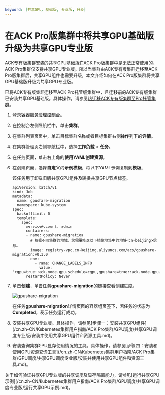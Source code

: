 ```yaml
---
keyword: [共享GPU, 基础版, 专业版, 升级]
---
```


# 在ACK Pro版集群中将共享GPU基础版升级为共享GPU专业版

ACK专有版集群安装的共享GPU基础版在ACK Pro版集群中是无法正常使用的，ACK Pro集群仅支持共享GPU专业版。所以当集群由ACK专有版集群迁移至ACK Pro版集群后，共享GPU组件也需要升级。本文介绍如何在ACK Pro版集群将共享GPU基础版升级为共享GPU专业版。

已将ACK专有版集群迁移至ACK Pro托管版集群中，且迁移前的ACK专有版集群已安装共享GPU基础版。具体操作，请参见[热迁移ACK专有版集群至Pro托管集群](/cn.zh-CN/Kubernetes集群用户指南/集群/迁移至Pro集群/热迁移ACK专有版集群至Pro托管集群.md)。

1.  登录[容器服务管理控制台](https://cs.console.aliyun.com)。

2.  在控制台左侧导航栏中，单击**集群**。

3.  在集群列表页面中，单击目标集群名称或者目标集群右侧**操作**列下的**详情**。

4.  在集群管理页左侧导航栏中，选择**工作负载** \> **任务**。

5.  在任务页面，单击右上角的**使用YAML创建资源**。

6.  在创建页面，选择**自定义**的**示例模板**，将以下YAML示例复制到**模板**。

    该任务用于卸载旧版共享GPU组件及转换共享GPU节点标签。

    ```
    apiVersion: batch/v1
    kind: Job
    metadata:
      name: gpushare-migration
      namespace: kube-system
    spec:
      backoffLimit: 0
      template:
        spec:
          serviceAccount: admin
          containers:
          - name: gpushare-migration
            # 根据不同集群的地域，您需要修改以下镜像地址中的地域<cn-beijing>信息。
            image: registry-vpc.cn-beijing.aliyuncs.com/acs/gpushare-migration:v0.1.0
            env:
              - name: CHANGE_LABELS_INFO
                value: "cgpu=true::ack.node.gpu.schedule=cgpu,gpushare=true::ack.node.gpu.schedule=share"
          restartPolicy: Never
    ```

7.  单击**创建**，单击任务**gpushare-migration**的链接查看创建进度。

    ![gpushare-migration](https://help-static-aliyun-doc.aliyuncs.com/assets/img/zh-CN/7601789261/p311696.png)

    在任务**gpushare-migration**详情页面的容器组页签下，若任务的状态为**Completed**，表示任务运行成功。

8.  安装共享GPU专业版。具体操作，请参见[步骤一：安装共享GPU组件](/cn.zh-CN/Kubernetes集群用户指南/ACK Pro集群/GPU调度/共享GPU调度专业版/安装并使用共享GPU组件和资源工具.md)。

9.  安装查询集群GPU显存使用情况的工具。具体操作，请参见[步骤四：安装和使用GPU资源查询工具](/cn.zh-CN/Kubernetes集群用户指南/ACK Pro集群/GPU调度/共享GPU调度专业版/安装并使用共享GPU组件和资源工具.md)。


关于如何验证共享GPU专业版的共享调度及显存隔离能力，请参见[运行共享GPU示例](/cn.zh-CN/Kubernetes集群用户指南/ACK Pro集群/GPU调度/共享GPU调度专业版/运行共享GPU示例.md)。

